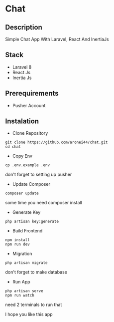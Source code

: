# Chat

## Description

Simple Chat App With Laravel, React And InertiaJs

## Stack

- Laravel 8
- React Js
- Inertia Js

## Prerequirements

- Pusher Account

## Instalation

- Clone Repository
```
git clone https://github.com/aronei44/chat.git
cd chat
```
- Copy Env
```
cp .env.example .env
```
don't forget to setting up pusher
- Update Composer
```
composer update
```
some time you need composer install
- Generate Key
```
php artisan key:generate
```
- Build Frontend
```
npm install
npm run dev
```
- Migration
```
php artisan migrate
```
don't forget to make database
- Run App
```
php artisan serve
npm run watch
```
need 2 terminals to run that

I hope you like this app
